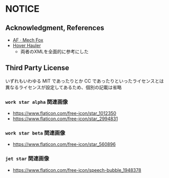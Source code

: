 # NOTICE

## Acknowledgment, References

- [AF · Mech Fox](https://steamcommunity.com/sharedfiles/filedetails/?id=3015998297)
- [Hover Hauler](https://steamcommunity.com/sharedfiles/filedetails/?id=3209529782)
  - 両者のXMLを全面的に参考にした

## Third Party License

いずれもいわゆる MIT であったりとか CC であったりといったライセンスとは異なるライセンスが設定してあるため、個別の記載は省略

### `work star alpha` 関連画像

- <https://www.flaticon.com/free-icon/star_1012350>
- <https://www.flaticon.com/free-icon/star_2994831>

### `work star beta` 関連画像

- <https://www.flaticon.com/free-icon/star_560896>

### `jet star` 関連画像

- <https://www.flaticon.com/free-icon/speech-bubble_1948378>
